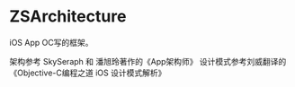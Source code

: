 # ZSArchitecture
iOS App  OC写的框架。

架构参考 SkySeraph 和 潘旭玲著作的《App架构师》
设计模式参考刘威翻译的《Objective-C编程之道 iOS 设计模式解析》
